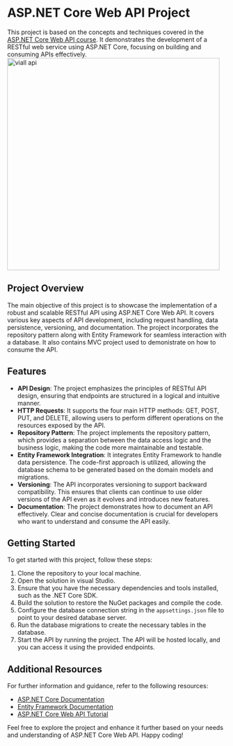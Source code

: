 # ASP.NET Core Web API Project

This project is based on the concepts and techniques covered in the [ASP.NET Core Web API course](https://www.udemy.com/course/restful-api-with-asp-dot-net-core-web-api/?couponCode=DNM_MAY2023). It demonstrates the development of a RESTful web service using ASP.NET Core, focusing on building and consuming APIs effectively.
<img width="488" alt="viall api" src="https://github.com/Peter19995/RESTful-ASP.NET-Core-Web-API/assets/55706749/88d796ca-4c44-4c11-86d0-57978e707e78">


## Project Overview

The main objective of this project is to showcase the implementation of a robust and scalable RESTful API using ASP.NET Core Web API. It covers various key aspects of API development, including request handling, data persistence, versioning, and documentation. The project incorporates the repository pattern along with Entity Framework for seamless interaction with a database. It also contains MVC project used to demonistrate on how to consume the API. 

## Features

- **API Design**: The project emphasizes the principles of RESTful API design, ensuring that endpoints are structured in a logical and intuitive manner.
- **HTTP Requests**: It supports the four main HTTP methods: GET, POST, PUT, and DELETE, allowing users to perform different operations on the resources exposed by the API.
- **Repository Pattern**: The project implements the repository pattern, which provides a separation between the data access logic and the business logic, making the code more maintainable and testable.
- **Entity Framework Integration**: It integrates Entity Framework to handle data persistence. The code-first approach is utilized, allowing the database schema to be generated based on the domain models and migrations.
- **Versioning**: The API incorporates versioning to support backward compatibility. This ensures that clients can continue to use older versions of the API even as it evolves and introduces new features.
- **Documentation**: The project demonstrates how to document an API effectively. Clear and concise documentation is crucial for developers who want to understand and consume the API easily.

## Getting Started

To get started with this project, follow these steps:

1. Clone the repository to your local machine.
2. Open the solution in visual Studio.
3. Ensure that you have the necessary dependencies and tools installed, such as the .NET Core SDK.
4. Build the solution to restore the NuGet packages and compile the code.
5. Configure the database connection string in the `appsettings.json` file to point to your desired database server.
6. Run the database migrations to create the necessary tables in the database.
7. Start the API by running the project. The API will be hosted locally, and you can access it using the provided endpoints.

## Additional Resources

For further information and guidance, refer to the following resources:

- [ASP.NET Core Documentation](https://docs.microsoft.com/aspnet/core)
- [Entity Framework Documentation](https://docs.microsoft.com/ef/core)
- [ASP.NET Core Web API Tutorial](https://docs.microsoft.com/aspnet/core/web-api/index?view=aspnetcore-3.1)

Feel free to explore the project and enhance it further based on your needs and understanding of ASP.NET Core Web API. Happy coding!
